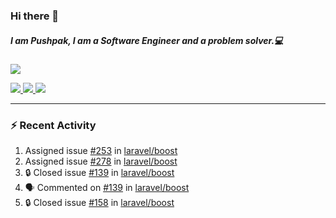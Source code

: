 ### Hi there 👋

##### I am Pushpak, I am a Software Engineer and a problem solver.💻

<a href='https://twitter.com/pushpak1300'><a href="https://pushpak1300.me/" target="_blank">
  <img src="https://img.shields.io/badge/website-%23E34F26.svg?&style=for-the-badge" />
</a> 
 
 <a href="https://twitter.com/pushpak1300" target="_blank">
  <img src="https://img.shields.io/badge/twitter-%231DA1F2.svg?&style=for-the-badge&logo=twitter&logoColor=white" />
</a> 

<a href="https://www.linkedin.com/in/pushpak-c-286b17b1/" target="_blank">
  <img src="https://img.shields.io/badge/linkedin-%230077B5.svg?&style=for-the-badge&logo=linkedin&logoColor=white" />
</a> 

<a href="https://dev.to/pushpak1300/" target="_blank">
  <img src="http://img.shields.io/badge/dev.to-gray?style=for-the-badge&logo=dev.to&?logoColor=white?logoWidth=100?label=" />
</a> 


</p>

---

### ⚡ Recent Activity

<!--START_SECTION:activity-->
1.  Assigned issue [#253](https://github.com/laravel/boost/issues/253) in [laravel/boost](https://github.com/laravel/boost)
2.  Assigned issue [#278](https://github.com/laravel/boost/issues/278) in [laravel/boost](https://github.com/laravel/boost)
3. 🔒 Closed issue [#139](https://github.com/laravel/boost/issues/139) in [laravel/boost](https://github.com/laravel/boost)
4. 🗣 Commented on [#139](https://github.com/laravel/boost/issues/139#issuecomment-3436077283) in [laravel/boost](https://github.com/laravel/boost)
5. 🔒 Closed issue [#158](https://github.com/laravel/boost/issues/158) in [laravel/boost](https://github.com/laravel/boost)
<!--END_SECTION:activity-->
